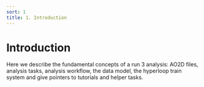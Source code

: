 ```yaml
---
sort: 1
title: 1. Introduction
---
```


# Introduction

Here we describe the fundamental concepts of a run 3 analysis: AO2D files, analysis tasks, analysis workflow, the data model, the hyperloop train system and give pointers to tutorials and helper tasks.
